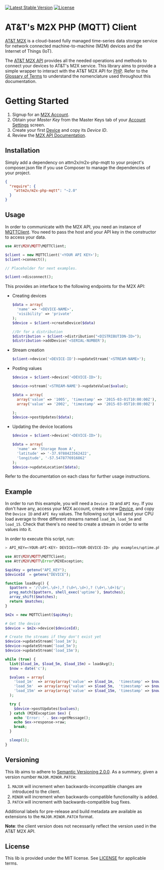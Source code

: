 [![Latest Stable Version](https://poser.pugx.org/attm2x/m2x-php-mqtt/v/stable.svg)](https://packagist.org/packages/attm2x/m2x-php-mqtt)
[![License](https://poser.pugx.org/attm2x/m2x-php-mqtt/license.svg)](https://packagist.org/packages/attm2x/m2x-php-mqtt)

# AT&T's M2X PHP (MQTT) Client

[AT&T M2X](http://m2x.att.com) is a cloud-based fully managed time-series data storage service for network connected machine-to-machine (M2M) devices and the Internet of Things (IoT). 

The [AT&T M2X API](https://m2x.att.com/developer/documentation/overview) provides all the needed operations and methods to connect your devices to AT&T's M2X service. This library aims to provide a simple wrapper to interact with the AT&T M2X API for [PHP](http://php.net). Refer to the [Glossary of Terms](https://m2x.att.com/developer/documentation/v2/glossary) to understand the nomenclature used throughout this documentation.

Getting Started
==========================
1. Signup for an [M2X Account](https://m2x.att.com/signup).
2. Obtain your _Master Key_ from the Master Keys tab of your [Account Settings](https://m2x.att.com/account) screen.
2. Create your first [Device](https://m2x.att.com/devices) and copy its _Device ID_.
3. Review the [M2X API Documentation](https://m2x.att.com/developer/documentation/overview).

## Installation

Simply add a dependency on attm2x/m2x-php-mqtt to your project's composer.json file if you use Composer to manage the dependencies of your project.

```json
{
  "require": {
    "attm2x/m2x-php-mqtt": "~2.0"
  }
}
```

## Usage

In order to communicate with the M2X API, you need an instance of [MQTTClient](src//MQTTClient.php). You need to pass the host and your API key in the constructor to access your data.

```php
use Att\M2X\MQTT\MQTTClient;

$client = new MQTTClient('<YOUR API KEY>');
$client->connect();

// Placeholder for next examples.

$client->disconnect();
```

This provides an interface to the following endpoints for the M2X API:

- Creating devices
  ```php
  $data = array(
  	'name' => '<DEVICE-NAME>',
  	'visibility' => 'private'
  );
  $device = $client->createDevice($data)
  
  //Or for a distribution
  $distribution = $client->distribution("<DISTRIBUTION-ID>");
  $distribution->addDevice('<SERIAL-NUMBER');
  ```

- Stream creation
  ```php
  $client->device('<DEVICE-ID')->updateStream('<STREAM-NAME>');
  ```

- Posting values
  ```php
  $device = $client->device('<DEVICE-ID>');

  $device->stream('<STREAM-NAME')->updateValue($value);

  $data = array(
    array('value' => '1005', 'timestamp' => '2015-03-01T10:00:00Z'),
    array('value' => '2002', 'timestamp' => '2015-03-05T10:00:00Z')

  );
  $device->postUpdates($data);
  ```
 
- Updating the device locations
  ```php
  $device = $client->device('<DEVICE-ID>');

  $data = array(
    'name' => 'Storage Room A',
    'latitude' => '-37.9788423562422',
    'longitude', '-57.5478776916862'
  );
  $device->updateLocation($data);
  ```

Refer to the documentation on each class for further usage instructions.

## Example

In order to run this example, you will need a `Device ID` and `API Key`. If you don't have any, access your M2X account, create a new [Device](https://m2x.att.com/devices), and copy the `Device ID` and `API Key` values. The following script will send your CPU load average to three different streams named `load_1m`, `load_5m` and `load_15`. Check that there's no need to create a stream in order to write values into it.

In order to execute this script, run:

```bash
> API_KEY=<YOUR-API-KEY> DEVICE=<YOUR-DEVICE-ID> php examples/uptime.php
```

```php
use Att\M2X\MQTT\MQTTClient;
use Att\M2X\MQTT\Error\M2XException;

$apiKey = getenv("API_KEY");
$deviceId  = getenv("DEVICE");

function loadAvg() {
  $pattern = '/(\d+\.\d+),? (\d+\.\d+),? (\d+\.\d+)$/';
  preg_match($pattern, shell_exec('uptime'), $matches);
  array_shift($matches);
  return $matches;
}

$m2x = new MQTTClient($apiKey);

# Get the device
$device = $m2x->device($deviceId);

# Create the streams if they don't exist yet
$device->updateStream('load_1m');
$device->updateStream('load_5m');
$device->updateStream('load_15m');

while (true) {
  list($load_1m, $load_5m, $load_15m) = loadAvg();
  $now = date('c');

  $values = array(
    'load_1m'  => array(array('value' => $load_1m,  'timestamp' => $now)),
    'load_5m'  => array(array('value' => $load_5m,  'timestamp' => $now)),
    'load_15m' => array(array('value' => $load_15m, 'timestamp' => $now))
  );

  try {
    $device->postUpdates($values);
  } catch (M2XException $ex) {
    echo 'Error: ' . $ex->getMessage();
    echo $ex->response->raw;
    break;
  }

  sleep(1);
}
```

## Versioning

This lib aims to adhere to [Semantic Versioning 2.0.0](http://semver.org/). As a summary, given a version number `MAJOR.MINOR.PATCH`:

1. `MAJOR` will increment when backwards-incompatible changes are introduced to the client.
2. `MINOR` will increment when backwards-compatible functionality is added.
3. `PATCH` will increment with backwards-compatible bug fixes.

Additional labels for pre-release and build metadata are available as extensions to the `MAJOR.MINOR.PATCH` format.

**Note**: the client version does not necessarily reflect the version used in the AT&T M2X API.

## License

This lib is provided under the MIT license. See [LICENSE](LICENSE) for applicable terms.
